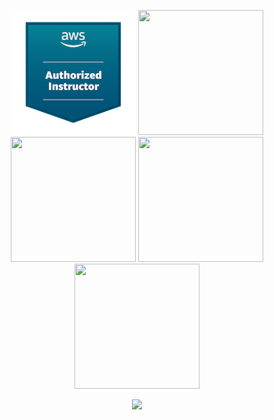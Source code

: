 <div style="text-align:center;">
<p style="text-align:center;">
<a href="https://www.credly.com/badges/e31a738b-b8be-456a-a915-e950cb16da08/public_url" target="_blank"><img src="Images/authorized-instructor.png" style="width: 200px; height: 200px;"></a>
<a href="https://www.credly.com/badges/52636e21-405f-43b5-ac72-c9bf613b0db7/public_url" target="_blank"><img src="Images/aws-certified-devops-engineer-professional.png" style="width: 200px; height: 200px;"></a>
<a href="https://www.credly.com/badges/87fe066c-2671-4e94-b24e-8058cd74db38/public_url" target="_blank"><img src="Images/aws-certified-solutions-architect-associate.png" style="width: 200px; height: 200px;"></a>
<a href="https://www.credly.com/badges/75fcee3b-d3b5-48d8-a73f-c023ec09b7bd/public_url" target="_blank"><img src="Images/aws-certified-sysops-administrator-associate.png" style="width: 200px; height: 200px;"></a>
<a href="https://www.credly.com/badges/b7e84a9e-bf21-4cf7-93e7-5f1da36ea082/public_url" target="_blank"><img src="Images/aws-certified-cloud-practitioner.png" style="width: 200px; height: 200px;"></p>
<p><img src="Images/devops.jpeg"></p>

</div>
